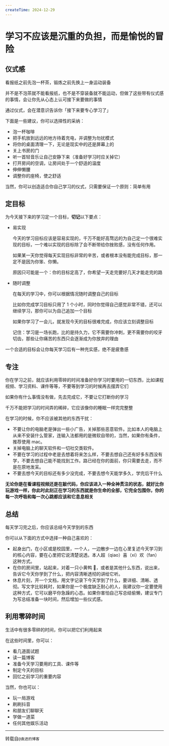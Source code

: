 ```yaml
---
createTime: 2024-12-29
---
```


# 学习不应该是沉重的负担，而是愉悦的冒险

## 仪式感

看报纸之前先泡一杯茶，锻炼之前先换上一身运动装备

并不是不泡茶就不能看报纸，也不是不穿装备就不能运动，但做了这些带有仪式感的事情，会让你先从心态上认可接下来要做的事情

通过仪式，会在潜意识告诉你「接下来要专心学习了」

下面是一些建议，你可以选择性的采纳：

- 泡一杯咖啡
- 把手机放到远远的地方待着充电，并调整为勿扰模式
- 将你的桌面清理一下，无论是现实中的还是屏幕上的
- 关上书房的门
- 听一首轻音乐让自己安静下来（准备好学习时应关掉它）
- 打开房间的空调，让房间处于一个舒适的温度
- 伸伸懒腰
- 调整你的座椅，使之舒适

当然，你可以创造适合你自己学习的仪式，只需要保证一个原则：简单有用

## 定目标

为今天接下来的学习定一个目标，**切记**以下要点：

- 易实现

  今天的学习目标应该是容易实现的，千万不能好高骛远的为自己定一个很难实现的目标，一个难以实现的目标除了会不断带给你挫败感，没有任何作用。

  如果某一天你觉得每天实现目标非常的辛苦，或者根本没有能完成目标，那一定不是因为你笨、你懒。

  原因只可能是一个：你的目标定高了，你希望一天走完要好几天才能走完的路

- 随时调整

  在每天的学习中，你可以根据情况随时调整自己的目标

  比如你完成学习目标只用了 1 个小时，同时你觉得自己感觉非常不错，还可以继续学习，那你可以为自己追加一个目标

  如果你学习了一会儿，就发现今天的目标很难完成，你应该立刻调整目标

  记住：学习是一场长跑，比的是持久力，它不需要你冲刺，更不需要你的咬牙切齿，那些让你痛苦的东西只会逐渐成为你放弃的理由

一个合适的目标会让你每天学习后有一种充实感，绝不是疲惫感

## 专注

你在学习之前，就应该利用零碎的时间准备好你学习时要用的一切东西，比如课程视频、学习资料、课件等等，不要等到学习的时候再去摆弄它们

如果你有什么事情没有做，先去完成它，不要让它打断你的学习

千万不能把学习的时间弄的稀碎，它应该像你的睡眠一样完完整整

在学习的时候，你不应该被其他的东西干扰：

- 不要让你的电脑老是弹出一些小广告，关掉那些恶意软件。比如本人的电脑上从来不安装什么管家，连输入法都用的是微软自带的，当然，如果你有条件，推荐使用 mac。
- 关掉电脑上的聊天软件和一切社交类软件。
- 不要在学习的过程中老是去想着将来怎么样，不要去想自己还有好多东西没有学，不要去想自己能不能找到工作。路已经在你的面前，你只需要去走，而不是在原地发呆。
- 不要去想今天的目标还有多少没完成，不要去想今天能学多久，学完后干什么

**无论你是在看课程视频还是在敲代码，你应该进入一种全神贯注的状态，就好比你玩游戏一样，你此时此刻正在学习的东西就是你生命的全部，它完全包围你，你的每一次呼吸和每一次心跳都应该和它息息相关**

## 总结

每天学习完之后，你应该总结今天学到的东西

你可以从下面的方式中选择一种自己喜欢的：

- 起身出门，在小区或是校园里，一个人，一边散步一边在心里复述今天学习到的核心内容，要在心里把它说清楚说透。本人超（qiao）喜（xi）欢（fan）这种方式。
- 在你的房间里，站起来，对着一只小黄鸭 🐥，或者是其他什么东西，说出来，告诉它今天你学到了什么，把内容清晰透彻的讲给它听。
- 休息片刻，开一个文档，用文字记录下今天学到了什么，要详细、清晰、透彻。写文字比较耗时，如果你是一个极度缺乏耐心的人，我建议你一定要使用这种方式，它可以磨平你急躁的心态。如果你害怕自己写总结偷懒，建议专门为写总结准备一块时间，然后增加一些仪式感。

## 利用零碎时间

生活中有很多零碎的时间，你可以把它们利用起来

在这些时间里，你可以：

- 看几道面试题
- 读一篇博客
- 准备今天学习要用的工具、课件等
- 制定今天的目标
- 回忆之前学习的重要内容

当然，你也可以：

- 玩一局游戏
- 刷刷抖音
- 和朋友们聊聊天
- 学做一道菜
- 任何其他娱乐活动

---

转载自`@袁进的博客`
